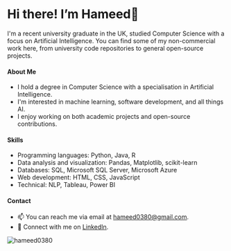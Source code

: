 # Hi there! I’m Hameed👋

I'm a recent university graduate in the UK, studied Computer Science with a focus on Artificial Intelligence. You can find some of my non-commercial work here, from university code repositories to general open-source projects.

#### About Me

- I hold a degree in Computer Science with a specialisation in Artificial Intelligence.
- I'm interested in machine learning, software development, and all things AI.
- I enjoy working on both academic projects and open-source contributions.

#### Skills

- Programming languages: Python, Java, R
- Data analysis and visualization: Pandas, Matplotlib, scikit-learn
- Databases: SQL, Microsoft SQL Server, Microsoft Azure
- Web development: HTML, CSS, JavaScript
- Technical: NLP, Tableau, Power BI

#### Contact

- 📫 You can reach me via email at [hameed0380@gmail.com](mailto:hameed0380@gmail.com).
- 💬 Connect with me on [LinkedIn](https://www.linkedin.com/in/hameed-roleola/).

<p><img align="center" src="https://github-readme-stats.vercel.app/api/top-langs?username=hameed0380&show_icons=true&locale=en&layout=donut" alt="hameed0380" /></p>

